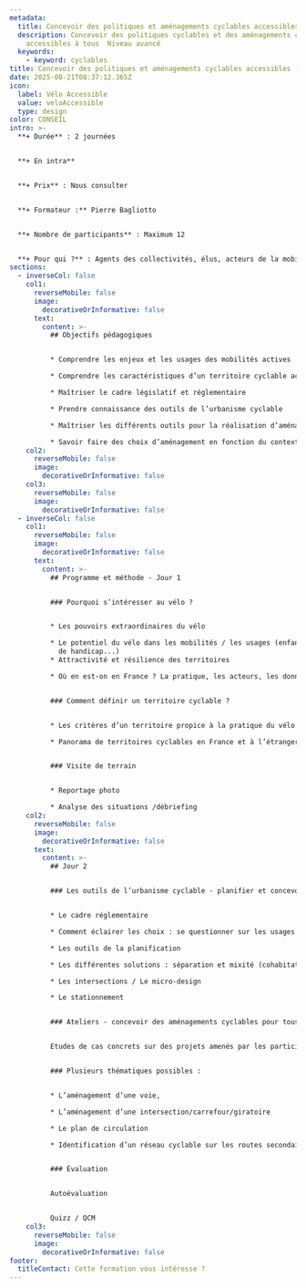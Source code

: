 ```yaml
---
metadata:
  title: Concevoir des politiques et aménagements cyclables accessibles
  description: Concevoir des politiques cyclables et des aménagements cyclables
    accessibles à tous  Niveau avancé
  keywords:
    - keyword: cyclables
title: Concevoir des politiques et aménagements cyclables accessibles - Niveau avancé
date: 2025-08-21T08:37:12.365Z
icon:
  label: Vélo Accessible
  value: veloAccessible
  type: design
color: CONSEIL
intro: >-
  **+ Durée** : 2 journées


  **+﻿ En intra**


  **+ Prix** : Nous consulter


  **+ Formateur :** Pierre Bagliotto


  **+ Nombre de participants** : Maximum 12


  **+ Pour qui ?** : Agents des collectivités, élus, acteurs de la mobilité et de l’aménagement d’espaces publics
sections:
  - inverseCol: false
    col1:
      reverseMobile: false
      image:
        decorativeOrInformative: false
      text:
        content: >-
          ## Objectifs pédagogiques


          * Comprendre les enjeux et les usages des mobilités actives

          * Comprendre les caractéristiques d’un territoire cyclable accessible à tous

          * Maîtriser le cadre législatif et réglementaire

          * Prendre connaissance des outils de l’urbanisme cyclable

          * Maîtriser les différents outils pour la réalisation d’aménagements cyclables accessibles à tous

          * Savoir faire des choix d’aménagement en fonction du contexte et des usages
    col2:
      reverseMobile: false
      image:
        decorativeOrInformative: false
    col3:
      reverseMobile: false
      image:
        decorativeOrInformative: false
  - inverseCol: false
    col1:
      reverseMobile: false
      image:
        decorativeOrInformative: false
      text:
        content: >-
          ## Programme et méthode - Jour 1


          ### Pourquoi s’intéresser au vélo ?


          * Les pouvoirs extraordinaires du vélo

          * Le potentiel du vélo dans les mobilités / les usages (enfants, seniors, personnes en situation
            de handicap...)
          * Attractivité et résilience des territoires

          * Où en est-on en France ? La pratique, les acteurs, les données, le cadre réglementaire


          ### Comment définir un territoire cyclable ?


          * Les critères d’un territoire propice à la pratique du vélo (planification, observation, infrastructures, services, communication...)

          * Panorama de territoires cyclables en France et à l’étranger


          ### Visite de terrain


          * Reportage photo

          * Analyse des situations /débriefing
    col2:
      reverseMobile: false
      image:
        decorativeOrInformative: false
      text:
        content: >-
          ## Jour 2


          ### Les outils de l’urbanisme cyclable - planifier et concevoir


          * Le cadre réglementaire

          * Comment éclairer les choix : se questionner sur les usages / observer / les données nécessaires

          * Les outils de la planification

          * Les différentes solutions : séparation et mixité (cohabitation piétons/vélos)

          * Les intersections / Le micro-design

          * Le stationnement


          ### Ateliers - concevoir des aménagements cyclables pour tous


          Etudes de cas concrets sur des projets amenés par les participants ou sur des territoires pour lesquels nous avons travaillé.


          ### Plusieurs thématiques possibles :


          * L’aménagement d’une voie,

          * L’aménagement d’une intersection/carrefour/giratoire

          * Le plan de circulation

          * Identification d’un réseau cyclable sur les routes secondaires...


          ### Évaluation


          Autoévaluation


          Quizz / QCM
    col3:
      reverseMobile: false
      image:
        decorativeOrInformative: false
footer:
  titleContact: Cette formation vous intéresse ?
---
```

